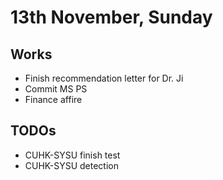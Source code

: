 # 13th November, Sunday

## Works
* Finish recommendation letter for Dr. Ji
* Commit MS PS
* Finance affire

## TODOs
* CUHK-SYSU finish test
* CUHK-SYSU detection
